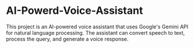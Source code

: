 # AI-Powerd-Voice-Assistant
This project is an AI-powered voice assistant that uses Google's Gemini API for natural language processing. The assistant can convert speech to text, process the query, and generate a voice response.
